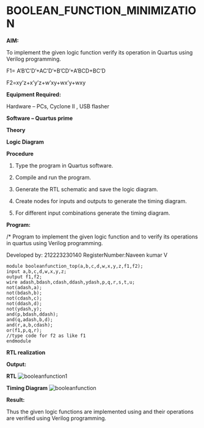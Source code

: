 # BOOLEAN_FUNCTION_MINIMIZATION

**AIM:**

To implement the given logic function verify its operation in Quartus using Verilog programming.

F1= A’B’C’D’+AC’D’+B’CD’+A’BCD+BC’D 

F2=xy’z+x’y’z+w’xy+wx’y+wxy

**Equipment Required:**

Hardware – PCs, Cyclone II , USB flasher

**Software – Quartus prime**

**Theory**

**Logic Diagram**

**Procedure**

1.	Type the program in Quartus software.

2.	Compile and run the program.

3.	Generate the RTL schematic and save the logic diagram.

4.	Create nodes for inputs and outputs to generate the timing diagram.

5.	For different input combinations generate the timing diagram.


**Program:**

/* Program to implement the given logic function and to verify its operations in quartus using Verilog programming. 

Developed by: 212223230140
RegisterNumber:Naveen kumar V
```
module booleanfunction_top(a,b,c,d,w,x,y,z,f1,f2);
input a,b,c,d,w,x,y,z;
output f1,f2;
wire adash,bdash,cdash,ddash,ydash,p,q,r,s,t,u;
not(adash,a);
not(bdash,b);
not(cdash,c);
not(ddash,d);
not(ydash,y);
and(p,bdash,ddash);
and(q,adash,b,d);
and(r,a,b,cdash);
or(f1,p,q,r);
//type code for f2 as like f1
endmodule
```



**RTL realization**

**Output:**



**RTL**
![booleanfunction1](https://github.com/Naveenkumarvedarajan/BOOLEAN_FUNCTION_MINIMIZATION/assets/147140428/da91af6d-229b-4612-98d1-b286d9696bbe)


**Timing Diagram**
![booleanfunction](https://github.com/Naveenkumarvedarajan/BOOLEAN_FUNCTION_MINIMIZATION/assets/147140428/3be49505-776f-494e-8b29-368139a991da)


**Result:**

Thus the given logic functions are implemented using and their operations are verified using Verilog programming.

